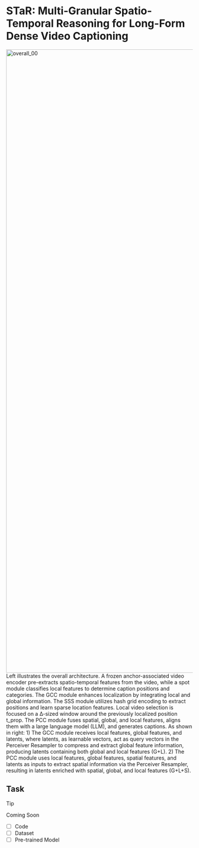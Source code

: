 # STaR: Multi-Granular Spatio-Temporal Reasoning for Long-Form Dense Video Captioning
<img width="4869" height="1682" alt="overall_00" src="https://github.com/user-attachments/assets/a59a6220-97a8-49e2-baa4-baeaebe1ce85" />
Left illustrates the overall architecture. A frozen anchor-associated video encoder pre-extracts spatio-temporal features from the video, while a spot module classifies local features to determine caption positions and categories. The GCC module enhances localization by integrating local and global information. The SSS module utilizes hash grid encoding to extract positions and learn sparse location features. Local video selection is focused on a ∆-sized window around the previously localized position t_prop. The PCC module fuses spatial, global, and local features, aligns them with a large language model (LLM), and generates captions. As shown in right: 1) The GCC module receives local features, global features, and latents, where latents, as learnable vectors, act as query vectors in the Perceiver Resampler to compress and extract global feature information, producing latents containing both global and local features (G+L). 2) The PCC module uses local features, global features, spatial features, and latents as inputs to extract spatial information via the Perceiver Resampler, resulting in latents enriched with spatial, global, and local features (G+L+S).

## Task
> [!TIP]
> Coming Soon
- [ ] Code
- [ ] Dataset
- [ ] Pre-trained Model
